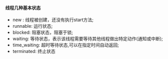 #### 线程几种基本状态
- new : 线程被创建，还没有执行start方法;
- runnable: 运行状态;
- blocked: 阻塞状态，阻塞于锁;
- waiting: 等待状态，表示该线程需要等待其他线程做出特定动作(通知或中断);
- time_waiting: 超时等待状态,可以在指定时间自动返回;
- terminated: 终止状态

